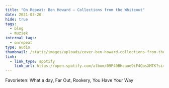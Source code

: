 ```yaml
---
title: "On Repeat: Ben Howard – Collections from the Whiteout"
date: 2021-03-26
hide: true
tags:
  - blog
  - muziek
internal_tags:
  - onrepeat
type: audio
thumbnail: /static/images/uploads/cover-ben-howard-collections-from-the-whiteout.jpg
link:
  - link_type: spotify
    link_url: https://open.spotify.com/album/09P40BHcaue9iF4QasXMTK?si=8nK_WaKTTECksJio0GoZMQ
---
```

Favorieten: What a day, Far Out, Rookery, You Have Your Way
